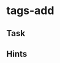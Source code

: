 # tags-add

<!--- Insert exercise description -->

## Task

<!--- Insert exercise task, simplify what needs to be done -->

## Hints

<!--- Insert hints here -->
<!---
    Use Github Markdown's collapsible content:
    <details>
    <summary>...</summary>
    ...
    </details>
-->

